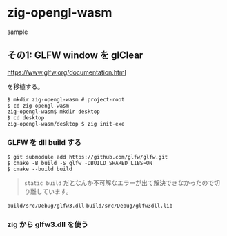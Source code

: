 # zig-opengl-wasm

sample

## その1: GLFW window を glClear

<https://www.glfw.org/documentation.html>

を移植する。

```
$ mkdir zig-opengl-wasm # project-root
$ cd zig-opengl-wasm
zig-opengl-wasm$ mkdir desktop
$ cd desktop
zig-opengl-wasm/desktop $ zig init-exe
```

### GLFW を dll build する

```
$ git submodule add https://github.com/glfw/glfw.git
$ cmake -B build -S glfw -DBUILD_SHARED_LIBS=ON
$ cmake --build build
```

> `static build` だとなんか不可解なエラーが出て解決できなかったので切り離しています。

`build/src/Debug/glfw3.dll`
`build/src/Debug/glfw3dll.lib`

### zig から glfw3.dll を使う


